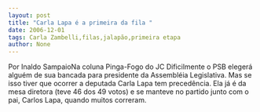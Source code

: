 ```yaml
---
layout: post
title: "Carla Lapa é a primeira da fila "
date: 2006-12-01
tags: Carla Zambelli,filas,jalapão,primeira etapa
author: None
---
```


Por Inaldo SampaioNa coluna Pinga-Fogo do JC
Dificilmente o PSB elegerá alguém de sua bancada para presidente da Assembléia Legislativa. Mas se isso tiver que ocorrer a deputada Carla Lapa tem precedência. Ela já é da mesa diretora (teve 46 dos 49 votos) e se manteve no partido junto com o pai, Carlos Lapa, quando muitos correram. 